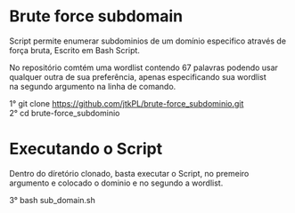 # Brute force subdomain 

Script permite enumerar subdominios de um domínio especifico através 
de força bruta, Escrito em Bash Script.

No repositório comtém uma wordlist contendo 67 palavras podendo usar  
qualquer outra de sua preferência, apenas especificando sua wordlist  
na segundo argumento na linha de comando.

1° git clone https://github.com/jtkPL/brute-force_subdominio.git  
2° cd brute-force_subdominio

# Executando o Script  
Dentro do díretório clonado, basta executar o Script, no premeiro  
argumento e colocado o dominio e no segundo a wordlist.  

3° bash sub_domain.sh <domain> <wordlist> 


